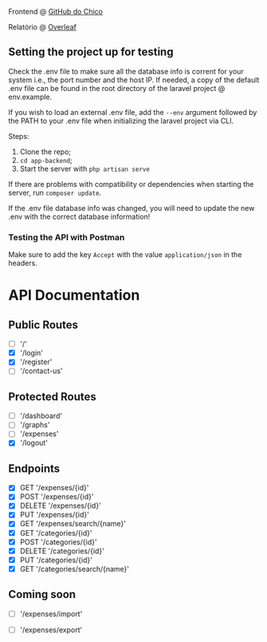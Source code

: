 Frontend @ [GitHub do Chico](https://github.com/RainyPT/WebSpendingFrontend)

Relatório @ [Overleaf](https://www.overleaf.com/read/xdqxzybgvmfc)


## Setting the project up for testing
Check the .env file to make sure all the database info is corrent for your system i.e., the port number and the host IP. If needed, a copy of the default .env file can be found in the root directory of the laravel project @ env.example.

If you wish to load an external .env file, add the ``--env`` argument followed by the PATH to your .env file when initializing the laravel project via CLI.


Steps:
1. Clone the repo;
2. `cd app-backend`;
4. Start the server with `php artisan serve`

If there are problems with compatibility or dependencies when starting the server, run ``composer update``.

<p class="callout warning">If the .env file database info was changed, you will need to update the new .env with the correct database information! </p>


### Testing the API with Postman
Make sure to add the key `Accept` with the value `application/json` in the headers.


# API Documentation

## Public Routes

- [ ] '/'
- [x] '/login'
- [x] '/register'
- [ ] '/contact-us'

## Protected Routes
- [ ]  '/dashboard'
- [ ]  '/graphs'
- [ ]  '/expenses'
- [x]  '/logout'

## Endpoints

- [x]  GET '/expenses/{id}'
- [x]  POST '/expenses/{id}'
- [x]  DELETE '/expenses/{id}'
- [x]  PUT '/expenses/{id}'
- [x]  GET '/expenses/search/{name}'
- [x]  GET '/categories/{id}'
- [x]  POST '/categories/{id}'
- [x]  DELETE '/categories/{id}'
- [x]  PUT '/categories/{id}'
- [x]  GET '/categories/search/{name}'

## Coming soon
- [ ]  '/expenses/import'
- [ ]  '/expenses/export'

